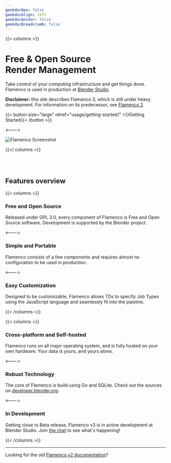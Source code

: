 ```yaml
---
geekdocNav: false
geekdocAlign: left
geekdocAnchor: false
geekdocBreadcrumb: false
---
```


{{< columns >}}

# Free & Open Source <br> Render Management

Take control of your computing infrastructure and get things done.<br>
Flamenco is used in production at [Blender Studio](https://studio.blender.org).

**Disclaimer:** this site describes Flamenco 3, which is still under heavy
development. For information on its predecessor, see [Flamenco 2](/v2/).

{{< button size="large" relref="usage/getting-started/" >}}Getting Started{{< /button >}}

<--->

![Flamenco Screenshot](/images/flamenco_screenshot_01.webp)

{{</ columns >}}

&nbsp;<br>
&nbsp;<br>

## Features overview

{{< columns >}}

### Free and Open Source

Released under GPL 3.0, every component of Flamenco is Free and Open Source
software. Development is supported by the Blender project.

<--->

### Simple and Portable

Flamenco consists of a few components and requires almost no configuration
to be used in production.

<--->

### Easy Customization

Designed to be customizable, Flamenco allows TDs to specify
Job Types using the JavaScript language and seamlessly fit into the pipeline.

{{< /columns >}}

{{< columns >}}

### Cross-platform and Self-hosted

Flamenco runs on all major operating system, and is fully hosted on your own hardware.
Your data is yours, and yours alone.

<--->

### Robust Technology

The core of Flamenco is build using Go and SQLite. Check out the sources on
[developer.blender.org](https://developer.blender.org/project/profile/58/).

<--->

### In Development

Getting close to Beta release, Flamenco v3 is in active development at Blender
Studio. Join [the chat](https://blender.chat/channel/flamenco) to see what's happening!

{{< /columns >}}



-------------------

Looking for the old [Flamenco v2 documentation][F2]?

[F2]: /v2/
